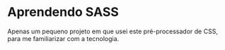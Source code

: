# Aprendendo SASS

Apenas um pequeno projeto em que usei este pré-processador de CSS, para me familiarizar com a tecnologia.

